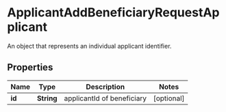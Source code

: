 

# ApplicantAddBeneficiaryRequestApplicant

An object that represents an individual applicant identifier.

## Properties

| Name | Type | Description | Notes |
|------------ | ------------- | ------------- | -------------|
|**id** | **String** | applicantId of beneficiary |  [optional] |



